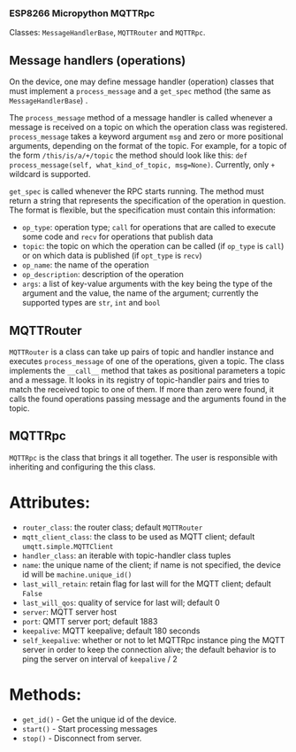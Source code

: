 ### ESP8266 Micropython MQTTRpc

Classes: `MessageHandlerBase`, `MQTTRouter` and `MQTTRpc`.


## Message handlers (operations)

On the device, one may define message handler (operation) classes that must implement a `process_message` and a `get_spec` method (the same as `MessageHandlerBase`) . 

The `process_message` method of a message handler is called whenever a message is received on a topic on which the operation class was registered.
`process_message` takes a keyword argument `msg` and zero or more positional arguments, depending on the format of the topic. 
For example, for a topic of the form `/this/is/a/+/topic` the method should look like this: `def process_message(self, what_kind_of_topic, msg=None)`.
Currently, only `+` wildcard is supported.

`get_spec` is called whenever the RPC starts running. The method must return a string that represents the specification of the operation in question. 
The format is flexible, but the specification must contain this information:

+ `op_type`: operation type; `call` for operations that are called to execute some code and `recv` for operations that publish data
+ `topic`: the topic on which the operation can be called (if `op_type` is `call`) or on which data is published (if `opt_type` is `recv`)
+ `op_name`: the name of the operation
+ `op_description`: description of the operation
+ `args`: a list of key-value arguments with the key being the type of the argument and the value, the name of the argument; currently the supported types are `str`, `int` and `bool`

## MQTTRouter

`MQTTRouter` is a class can take up pairs of topic and handler instance and executes `process_message` of one of the operations, given a topic. The class implements the `__call__` method that takes as positional parameters a topic and a message. It looks in its registry of topic-handler pairs and tries to match the received topic to one of them. If more than zero were found, it calls the found operations passing message and the arguments found in the topic.


## MQTTRpc

`MQTTRpc` is the class that brings it all together. The user is responsible with inheriting and configuring the this class.

# Attributes:

- `router_class`: the router class; default `MQTTRouter`
- `mqtt_client_class`: the class to be used as MQTT client; default `umqtt.simple.MQTTClient`
- `handler_class`: an iterable with topic-handler class tuples
- `name`: the unique name of the client; if name is not specified, the device id will be `machine.unique_id()`
- `last_will_retain`: retain flag for last will for the MQTT client; default `False`
- `last_will_qos`: quality of service for last will; default 0
- `server`: MQTT server host
- `port`: QMTT server port; default 1883
- `keepalive`: MQTT keepalive; default 180 seconds
- `self_keepalive`: whether or not to let MQTTRpc instance ping the MQTT server in order to keep the connection alive; the default behavior is to ping the server on interval of `keepalive` / 2


# Methods:

+ `get_id()` - Get the unique id of the device.
+ `start()` - Start processing messages
+ `stop()` - Disconnect from server.
